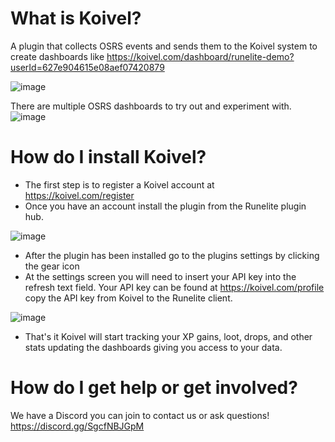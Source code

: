 # What is Koivel?
A plugin that collects OSRS events and sends them to the Koivel system to create dashboards like https://koivel.com/dashboard/runelite-demo?userId=627e904615e08aef07420879 

![image](https://user-images.githubusercontent.com/105302579/170119213-2f25cca0-c5b9-4be5-bc5d-57a69deb67f3.png)

There are multiple OSRS dashboards to try out and experiment with.
![image](https://user-images.githubusercontent.com/105302579/170119420-69b4dc73-6b41-42cc-923c-dfa1cb2c6ea3.png)

# How do I install Koivel?
- The first step is to register a Koivel account at https://koivel.com/register
- Once you have an account install the plugin from the Runelite plugin hub. 

![image](https://user-images.githubusercontent.com/105302579/170119859-70e6fc92-70ea-4d7c-967e-f4ac1c9c6786.png)
- After the plugin has been installed go to the plugins settings by clicking the gear icon
- At the settings screen you will need to insert your API key into the refresh text field. Your API key can be found at https://koivel.com/profile copy the API key from Koivel to the Runelite client.

![image](https://user-images.githubusercontent.com/105302579/170120031-1e26cbc9-ad88-423d-878a-83615f42515d.png)

- That's it Koivel will start tracking your XP gains, loot, drops, and other stats updating the dashboards giving you access to your data.


# How do I get help or get involved?
We have a Discord you can join to contact us or ask questions!
https://discord.gg/SgcfNBJGpM

